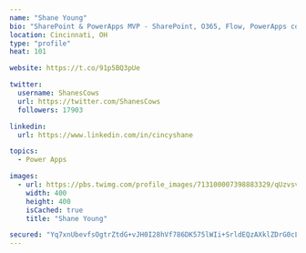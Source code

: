 ```yaml
---
name: "Shane Young"
bio: "SharePoint & PowerApps MVP - SharePoint, O365, Flow, PowerApps consulting? @PowerApps911 | Pure Snark? You found it."
location: Cincinnati, OH
type: "profile"
heat: 101

website: https://t.co/91p5BQ3pUe

twitter:
  username: ShanesCows
  url: https://twitter.com/ShanesCows
  followers: 17903

linkedin:
  url: https://www.linkedin.com/in/cincyshane

topics:
  - Power Apps

images:
  - url: https://pbs.twimg.com/profile_images/713100007398883329/qUzvsvQ3_400x400.jpg
    width: 400
    height: 400
    isCached: true
    title: "Shane Young"

secured: "Yq7xnUbevfsOgtrZtdG+vJH0I28hVf786DK575lWIi+SrldEQzAXklZDrG0cLHeEiigwZ0diWkC7cXfxb0T+9g/9lvXzFeP/GWlUUG13sdJHwJa/VpUVpQ8w5NHbneRCT1IttwiveMOSNo2Luvf3UFYnZvBH1l9/CWvtWjf7phSCJ66RRjQbtQgVquFXxOnHq5gFdfQjVw/QX4A1P4Ok6sMw0TxIqSwJlTgjal6f7EtJCxP7AnzrbDuJ75WmVwV4xkWsxCwl+XJyoOhn8vrbItDEQ034WX2V6NBLyvYScU+fevwqOTRVO5HyGKySTu++IJkfZ5tObAx895EN0ekk8Iy13jTuVqVMob+7Bb3+7OpF1iwewxOTBUcXmYuDqKeGD8XbCegkvj1io5I53mWFLx7hJq5u0yfek0N+JFVuWGM=;XgpaHi+bc/mvqxS6m7lT/g=="
---
```


